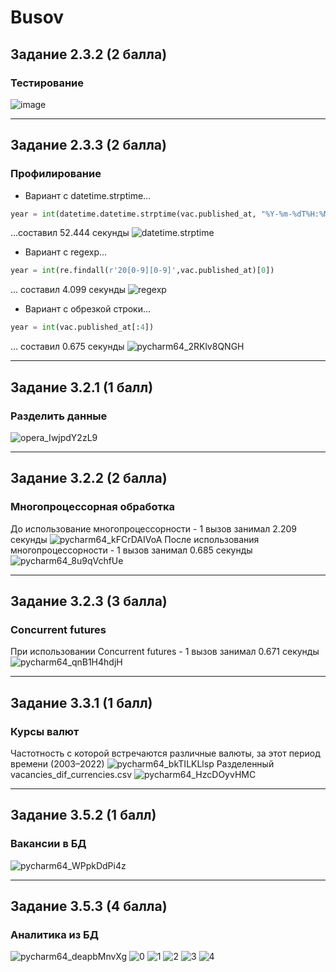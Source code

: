 # Busov
## Задание 2.3.2 (2 балла)
### Тестирование
![image](https://user-images.githubusercontent.com/88937120/205491804-43a447ad-a3a0-47ac-9168-35be2feb8bce.png)

____

## Задание 2.3.3 (2 балла)
### Профилирование
- Вариант с datetime.strptime...
```python
year = int(datetime.datetime.strptime(vac.published_at, "%Y-%m-%dT%H:%M:%S%z").strftime("%Y"))
```
...составил 52.444 секунды
![datetime.strptime](https://user-images.githubusercontent.com/88937120/205498198-1375c568-2a4e-4359-8624-c7935f5820ca.png)
- Вариант с regexp...
```python
year = int(re.findall(r'20[0-9][0-9]',vac.published_at)[0])
```
... составил 4.099 секунды
![regexp](https://user-images.githubusercontent.com/88937120/205498337-52bcfa54-dbd0-4942-907e-db4fd3faf1da.png)
- Вариант с обрезкой строки...
```python
year = int(vac.published_at[:4])
```
... составил 0.675 секунды
![pycharm64_2RKlv8QNGH](https://user-images.githubusercontent.com/88937120/205498421-eb15aed9-87c0-4a4f-9c2a-61b6d27f0c28.png)

____

## Задание 3.2.1 (1 балл)
### Разделить данные
![opera_IwjpdY2zL9](https://user-images.githubusercontent.com/88937120/206467657-ef755690-780e-46e6-a5dc-a73305038f72.png)

____

## Задание 3.2.2 (2 балла)
### Многопроцессорная обработка
До использование многопроцессорности - 1 вызов занимал 2.209 секунды
![pycharm64_kFCrDAIVoA](https://user-images.githubusercontent.com/88937120/206787254-10dcda41-788d-4513-ad6c-d7152b96a312.png)
После использования многопроцессорности - 1 вызов занимал 0.685 секунды
![pycharm64_8u9qVchfUe](https://user-images.githubusercontent.com/88937120/206787858-91ad672e-1345-4e84-8c48-9da1493467e6.png)

____

## Задание 3.2.3 (3 балла)
### Concurrent futures
При использовании Concurrent futures - 1 вызов занимал 0.671 секунды
![pycharm64_qnB1H4hdjH](https://user-images.githubusercontent.com/88937120/206793796-7baa26d2-af8c-46b3-af23-e4170ba61851.png)

____

## Задание 3.3.1 (1 балл)
### Курсы валют
Частотность с которой встречаются различные валюты, за этот период времени (2003–2022)
![pycharm64_bkTILKLlsp](https://user-images.githubusercontent.com/88937120/208655751-e0009f14-b6bf-43f4-a543-3370fa105f90.png)
Разделенный vacancies_dif_currencies.csv
![pycharm64_HzcDOyvHMC](https://user-images.githubusercontent.com/88937120/208655894-e6eb3714-2f38-4aa1-a02f-9902ac359a37.png)

____

## Задание 3.5.2 (1 балл)
### Вакансии в БД
![pycharm64_WPpkDdPi4z](https://user-images.githubusercontent.com/88937120/209984471-3e5422c4-8976-420f-ae4f-ceab543b975c.png)

____

## Задание 3.5.3 (4 балла)
### Аналитика из БД
![pycharm64_deapbMnvXg](https://user-images.githubusercontent.com/88937120/210005121-5099df33-7320-4e0b-9bcb-fa9080211f2c.png)
![0](https://user-images.githubusercontent.com/88937120/210005146-23144753-d6ea-4e97-9c5f-23a156d3e3cd.png)
![1](https://user-images.githubusercontent.com/88937120/210005156-b56f84ef-a38c-49cf-a1bc-6cb45f1d231d.png)
![2](https://user-images.githubusercontent.com/88937120/210005164-fee71067-4a37-4b06-90c3-4475e8395860.png)
![3](https://user-images.githubusercontent.com/88937120/210005189-6c9fd3f4-1e6a-41cd-80c7-36e766df790e.png)
![4](https://user-images.githubusercontent.com/88937120/210005196-0dc16020-9296-4707-8c08-5f32fe296bda.png)
